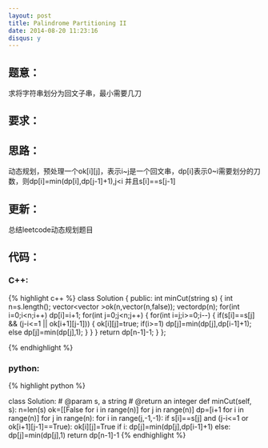 ```yaml
---
layout: post
title: Palindrome Partitioning II
date: 2014-08-20 11:23:16
disqus: y
---
```


## 题意：
求将字符串划分为回文子串，最小需要几刀

## 要求：


## 思路：
动态规划，预处理一个ok[i][j]，表示i~j是一个回文串，dp[i]表示0~i需要划分的刀数，则dp[i]=min(dp[i],dp[j-1]+1),j<i 并且s[i]==s[j-1]

## 更新：
总结leetcode动态规划题目

## 代码：

### C++:

{% highlight c++ %}
class Solution {
public:
    int minCut(string s) {
        int n=s.length();
        vector<vector<bool> >ok(n,vector<bool>(n,false));
        vector<int>dp(n);
        for(int i=0;i<n;i++)
            dp[i]=i+1;
        for(int j=0;j<n;j++)
        {
            for(int i=j;i>=0;i--)
            {
                if(s[i]==s[j] && (j-i<=1 || ok[i+1][j-1]))
                {
                    ok[i][j]=true;
                    if(i>=1)
                        dp[j]=min(dp[j],dp[i-1]+1);
                    else
                        dp[j]=min(dp[j],1);
                }
            }
        }
        return dp[n-1]-1;
    }
};


 {% endhighlight %}
### python:

{% highlight python %}

class Solution:
    # @param s, a string
    # @return an integer
    def minCut(self, s):
        n=len(s)
        ok=[[False for i in range(n)] for j in range(n)]
        dp=[i+1 for i in range(n)]
        for j in range(n):
            for i in range(j,-1,-1):
                if s[i]==s[j] and (j-i<=1 or ok[i+1][j-1]==True):
                    ok[i][j]=True
                    if i:
                        dp[j]=min(dp[j],dp[i-1]+1)
                    else:
                        dp[j]=min(dp[j],1)
        return dp[n-1]-1
 {% endhighlight %}
